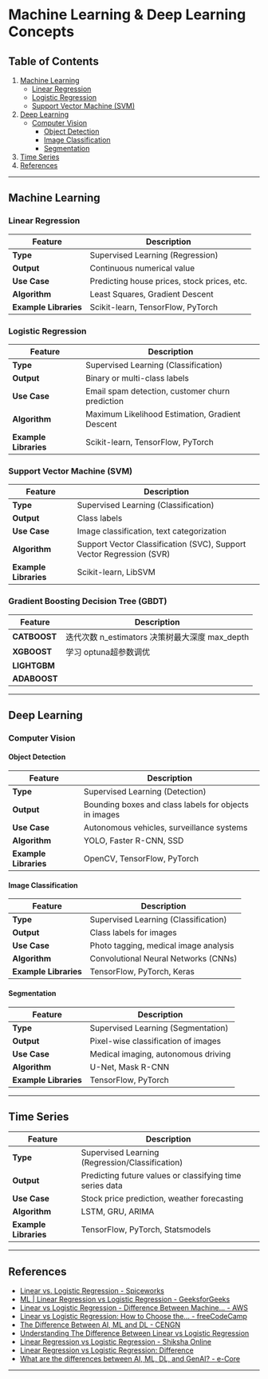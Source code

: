 # Machine Learning & Deep Learning Concepts

## Table of Contents
1. [Machine Learning](#machine-learning)
   - [Linear Regression](#linear-regression)
   - [Logistic Regression](#logistic-regression)
   - [Support Vector Machine (SVM)](#support-vector-machine-svm)
2. [Deep Learning](#deep-learning)
   - [Computer Vision](#computer-vision)
     - [Object Detection](#object-detection)
     - [Image Classification](#image-classification)
     - [Segmentation](#segmentation)
3. [Time Series](#time-series)
4. [References](#references)

---

## Machine Learning

### Linear Regression
| **Feature**               | **Description**                                                                 |
|---------------------------|---------------------------------------------------------------------------------|
| **Type**                  | Supervised Learning (Regression)                                                |
| **Output**                | Continuous numerical value                                                      |
| **Use Case**              | Predicting house prices, stock prices, etc.                                     |
| **Algorithm**             | Least Squares, Gradient Descent                                                 |
| **Example Libraries**     | Scikit-learn, TensorFlow, PyTorch                                               |

### Logistic Regression
| **Feature**               | **Description**                                                                 |
|---------------------------|---------------------------------------------------------------------------------|
| **Type**                  | Supervised Learning (Classification)                                            |
| **Output**                | Binary or multi-class labels                                                    |
| **Use Case**              | Email spam detection, customer churn prediction                                 |
| **Algorithm**             | Maximum Likelihood Estimation, Gradient Descent                                 |
| **Example Libraries**     | Scikit-learn, TensorFlow, PyTorch                                               |

### Support Vector Machine (SVM)
| **Feature**               | **Description**                                                                 |
|---------------------------|---------------------------------------------------------------------------------|
| **Type**                  | Supervised Learning (Classification)                                            |
| **Output**                | Class labels                                                                    |
| **Use Case**              | Image classification, text categorization                                       |
| **Algorithm**             | Support Vector Classification (SVC), Support Vector Regression (SVR)            |
| **Example Libraries**     | Scikit-learn, LibSVM                                                            |

### Gradient Boosting Decision Tree (GBDT)
| **Feature**               | **Description**                                                                 |
|---------------------------|---------------------------------------------------------------------------------|
| **CATBOOST**              | 迭代次数   n_estimators          决策树最大深度  max_depth                          |
| **XGBOOST**               |                  学习         optuna超参数调优                                     |
| **LIGHTGBM**              |                                                                                 |
| **ADABOOST**              |                                                                                 |

---

## Deep Learning

### Computer Vision
#### Object Detection
| **Feature**               | **Description**                                                                 |
|---------------------------|---------------------------------------------------------------------------------|
| **Type**                  | Supervised Learning (Detection)                                                 |
| **Output**                | Bounding boxes and class labels for objects in images                           |
| **Use Case**              | Autonomous vehicles, surveillance systems                                       |
| **Algorithm**             | YOLO, Faster R-CNN, SSD                                                         |
| **Example Libraries**     | OpenCV, TensorFlow, PyTorch                                                     |

#### Image Classification
| **Feature**               | **Description**                                                                 |
|---------------------------|---------------------------------------------------------------------------------|
| **Type**                  | Supervised Learning (Classification)                                            |
| **Output**                | Class labels for images                                                         |
| **Use Case**              | Photo tagging, medical image analysis                                           |
| **Algorithm**             | Convolutional Neural Networks (CNNs)                                            |
| **Example Libraries**     | TensorFlow, PyTorch, Keras                                                      |

#### Segmentation
| **Feature**               | **Description**                                                                 |
|---------------------------|---------------------------------------------------------------------------------|
| **Type**                  | Supervised Learning (Segmentation)                                              |
| **Output**                | Pixel-wise classification of images                                             |
| **Use Case**              | Medical imaging, autonomous driving                                             |
| **Algorithm**             | U-Net, Mask R-CNN                                                               |
| **Example Libraries**     | TensorFlow, PyTorch                                                             |

---

## Time Series
| **Feature**               | **Description**                                                                 |
|---------------------------|---------------------------------------------------------------------------------|
| **Type**                  | Supervised Learning (Regression/Classification)                                 |
| **Output**                | Predicting future values or classifying time series data                        |
| **Use Case**              | Stock price prediction, weather forecasting                                     |
| **Algorithm**             | LSTM, GRU, ARIMA                                                                |
| **Example Libraries**     | TensorFlow, PyTorch, Statsmodels                                                |

---

## References
- [Linear vs. Logistic Regression - Spiceworks](https://example.com)
- [ML | Linear Regression vs Logistic Regression - GeeksforGeeks](https://example.com)
- [Linear vs Logistic Regression - Difference Between Machine... - AWS](https://example.com)
- [Linear vs Logistic Regression: How to Choose the... - freeCodeCamp](https://example.com)
- [The Difference Between AI, ML and DL - CENGN](https://example.com)
- [Understanding The Difference Between Linear vs Logistic Regression](https://example.com)
- [Linear Regression vs Logistic Regression - Shiksha Online](https://example.com)
- [Linear Regression vs Logistic Regression: Difference](https://example.com)
- [What are the differences between AI, ML, DL, and GenAI? - e-Core](https://example.com)

---

